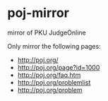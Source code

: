 # poj-mirror

mirror of PKU JudgeOnline

Only mirror the following pages:
- http://poj.org/
- http://poj.org/page?id=1000
- http://poj.org/faq.htm
- http://poj.org/problemlist
- http://poj.org/problem
